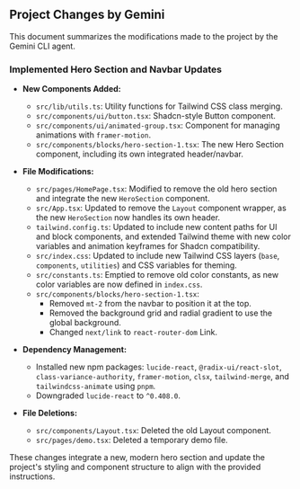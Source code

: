 ## Project Changes by Gemini

This document summarizes the modifications made to the project by the Gemini CLI agent.

### Implemented Hero Section and Navbar Updates

- **New Components Added:**
  - `src/lib/utils.ts`: Utility functions for Tailwind CSS class merging.
  - `src/components/ui/button.tsx`: Shadcn-style Button component.
  - `src/components/ui/animated-group.tsx`: Component for managing animations with `framer-motion`.
  - `src/components/blocks/hero-section-1.tsx`: The new Hero Section component, including its own integrated header/navbar.

- **File Modifications:**
  - `src/pages/HomePage.tsx`: Modified to remove the old hero section and integrate the new `HeroSection` component.
  - `src/App.tsx`: Updated to remove the `Layout` component wrapper, as the new `HeroSection` now handles its own header.
  - `tailwind.config.ts`: Updated to include new content paths for UI and block components, and extended Tailwind theme with new color variables and animation keyframes for Shadcn compatibility.
  - `src/index.css`: Updated to include new Tailwind CSS layers (`base`, `components`, `utilities`) and CSS variables for theming.
  - `src/constants.ts`: Emptied to remove old color constants, as new color variables are now defined in `index.css`.
  - `src/components/blocks/hero-section-1.tsx`: 
    - Removed `mt-2` from the navbar to position it at the top.
    - Removed the background grid and radial gradient to use the global background.
    - Changed `next/link` to `react-router-dom` Link.

- **Dependency Management:**
  - Installed new npm packages: `lucide-react`, `@radix-ui/react-slot`, `class-variance-authority`, `framer-motion`, `clsx`, `tailwind-merge`, and `tailwindcss-animate` using `pnpm`.
  - Downgraded `lucide-react` to `^0.408.0`.

- **File Deletions:**
  - `src/components/Layout.tsx`: Deleted the old Layout component.
  - `src/pages/demo.tsx`: Deleted a temporary demo file.

These changes integrate a new, modern hero section and update the project's styling and component structure to align with the provided instructions.